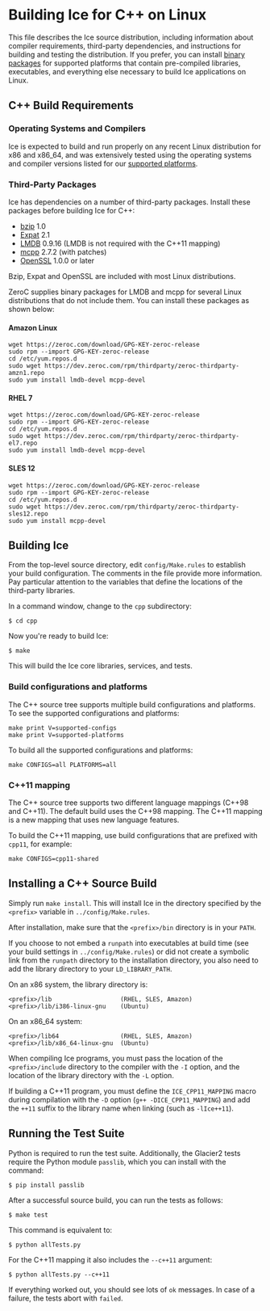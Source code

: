 # Building Ice for C++ on Linux

This file describes the Ice source distribution, including information about
compiler requirements, third-party dependencies, and instructions for building
and testing the distribution. If you prefer, you can install [binary
packages][1] for supported platforms that contain pre-compiled libraries,
executables, and everything else necessary to build Ice applications on Linux.

## C++ Build Requirements

### Operating Systems and Compilers

Ice is expected to build and run properly on any recent Linux distribution for
x86 and x86_64, and was extensively tested using the operating systems and
compiler versions listed for our [supported platforms][2].

### Third-Party Packages

Ice has dependencies on a number of third-party packages. Install these packages
before building Ice for C++:

 - [bzip][3] 1.0
 - [Expat][4] 2.1
 - [LMDB][5] 0.9.16 (LMDB is not required with the C++11 mapping)
 - [mcpp][6] 2.7.2 (with patches)
 - [OpenSSL][7] 1.0.0 or later

Bzip, Expat and OpenSSL are included with most Linux distributions.

ZeroC supplies binary packages for LMDB and mcpp for several Linux distributions
that do not include them. You can install these packages as shown below:

#### Amazon Linux
    wget https://zeroc.com/download/GPG-KEY-zeroc-release
    sudo rpm --import GPG-KEY-zeroc-release
    cd /etc/yum.repos.d
    sudo wget https://dev.zeroc.com/rpm/thirdparty/zeroc-thirdparty-amzn1.repo
    sudo yum install lmdb-devel mcpp-devel

#### RHEL 7
    wget https://zeroc.com/download/GPG-KEY-zeroc-release
    sudo rpm --import GPG-KEY-zeroc-release
    cd /etc/yum.repos.d
    sudo wget https://dev.zeroc.com/rpm/thirdparty/zeroc-thirdparty-el7.repo
    sudo yum install lmdb-devel mcpp-devel

#### SLES 12
    wget https://zeroc.com/download/GPG-KEY-zeroc-release
    sudo rpm --import GPG-KEY-zeroc-release
    cd /etc/yum.repos.d
    sudo wget https://dev.zeroc.com/rpm/thirdparty/zeroc-thirdparty-sles12.repo
    sudo yum install mcpp-devel

## Building Ice

From the top-level source directory, edit `config/Make.rules` to establish your
build configuration. The comments in the file provide more information. Pay
particular attention to the variables that define the locations of the third-party
libraries.

In a command window, change to the `cpp` subdirectory:

    $ cd cpp

Now you're ready to build Ice:

    $ make

This will build the Ice core libraries, services, and tests.

### Build configurations and platforms

The C++ source tree supports multiple build configurations and platforms. To
see the supported configurations and platforms:

    make print V=supported-configs
    make print V=supported-platforms

To build all the supported configurations and platforms:

    make CONFIGS=all PLATFORMS=all

### C++11 mapping

The C++ source tree supports two different language mappings (C++98 and C++11).
The default build uses the C++98 mapping. The C++11 mapping is a new mapping
that uses new language features.

To build the C++11 mapping, use build configurations that are prefixed with
`cpp11`, for example:

    make CONFIGS=cpp11-shared

## Installing a C++ Source Build

Simply run `make install`. This will install Ice in the directory specified by
the `<prefix>` variable in `../config/Make.rules`.

After installation, make sure that the `<prefix>/bin` directory is in your `PATH`.

If you choose to not embed a `runpath` into executables at build time (see your
build settings in `../config/Make.rules`) or did not create a symbolic link from
the `runpath` directory to the installation directory, you also need to add the
library directory to your `LD_LIBRARY_PATH`.

On an x86 system, the library directory is:

    <prefix>/lib                   (RHEL, SLES, Amazon)
    <prefix>/lib/i386-linux-gnu    (Ubuntu)

On an x86_64 system:

    <prefix>/lib64                 (RHEL, SLES, Amazon)
    <prefix>/lib/x86_64-linux-gnu  (Ubuntu)

When compiling Ice programs, you must pass the location of the `<prefix>/include`
directory to the compiler with the `-I` option, and the location of the library
directory with the `-L` option.

If building a C++11 program, you must define the `ICE_CPP11_MAPPING` macro during
compilation with the `-D` option (`g++ -DICE_CPP11_MAPPING`) and add
the `++11` suffix to the library name when linking (such as `-lIce++11`).

## Running the Test Suite

Python is required to run the test suite. Additionally, the Glacier2 tests
require the Python module `passlib`, which you can install with the command:

    $ pip install passlib

After a successful source build, you can run the tests as follows:

    $ make test

This command is equivalent to:

    $ python allTests.py

For the C++11 mapping it also includes the `--c++11` argument:

    $ python allTests.py --c++11

If everything worked out, you should see lots of `ok` messages. In case of a
failure, the tests abort with `failed`.

[1]: https://doc.zeroc.com/display/Rel/Using+the+Linux+Binary+Distributions+for+Ice+3.7.0
[2]: https://doc.zeroc.com/display/Rel/Supported+Platforms+for+Ice+3.7.0
[3]: http://bzip.org
[4]: https://libexpat.github.io
[5]: https://symas.com/lightning-memory-mapped-database/
[6]: https://github.com/zeroc-ice/mcpp
[7]: https://www.openssl.org/
